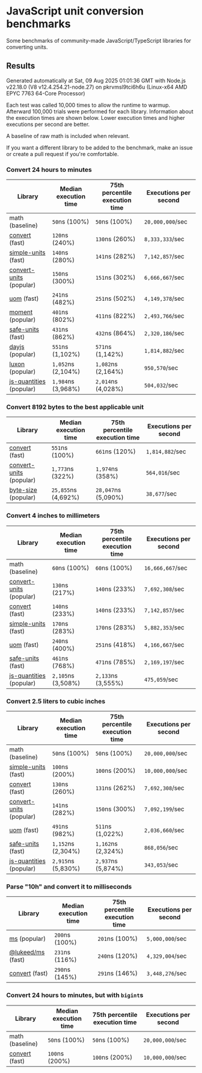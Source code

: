 # JavaScript unit conversion benchmarks

Some benchmarks of community-made JavaScript/TypeScript libraries for converting units.

## Results

<!-- beginblock(results) -->

Generated automatically at Sat, 09 Aug 2025 01:01:36 GMT with Node.js v22.18.0 (V8 v12.4.254.21-node.27) on pkrvmsl9tci6h6u (Linux-x64 AMD EPYC 7763 64-Core Processor)

Each test was called 10,000 times to allow the runtime to warmup.
Afterward 100,000 trials were performed for each library.
Information about the execution times are shown below.
Lower execution times and higher executions per second are better.

A baseline of raw math is included when relevant.

If you want a different library to be added to the benchmark, make an issue or create a pull request if you're comfortable.

### Convert 24 hours to minutes

| Library                                                            | Median execution time | 75th percentile execution time | Executions per second |
| ------------------------------------------------------------------ | --------------------- | ------------------------------ | --------------------- |
| math (baseline)                                                    | `50`ns (100%)         | `50`ns (100%)                  | `20,000,000`/sec      |
| [convert](https://npmjs.com/package/convert) (fast)                | `120`ns (240%)        | `130`ns (260%)                 | `8,333,333`/sec       |
| [simple-units](https://npmjs.com/package/simple-units) (fast)      | `140`ns (280%)        | `141`ns (282%)                 | `7,142,857`/sec       |
| [convert-units](https://npmjs.com/package/convert-units) (popular) | `150`ns (300%)        | `151`ns (302%)                 | `6,666,667`/sec       |
| [uom](https://npmjs.com/package/uom) (fast)                        | `241`ns (482%)        | `251`ns (502%)                 | `4,149,378`/sec       |
| [moment](https://npmjs.com/package/moment) (popular)               | `401`ns (802%)        | `411`ns (822%)                 | `2,493,766`/sec       |
| [safe-units](https://npmjs.com/package/safe-units) (fast)          | `431`ns (862%)        | `432`ns (864%)                 | `2,320,186`/sec       |
| [dayjs](https://npmjs.com/package/dayjs) (popular)                 | `551`ns (1,102%)      | `571`ns (1,142%)               | `1,814,882`/sec       |
| [luxon](https://npmjs.com/package/luxon) (popular)                 | `1,052`ns (2,104%)    | `1,082`ns (2,164%)             | `950,570`/sec         |
| [js-quantities](https://npmjs.com/package/js-quantities) (popular) | `1,984`ns (3,968%)    | `2,014`ns (4,028%)             | `504,032`/sec         |

### Convert 8192 bytes to the best applicable unit

| Library                                                            | Median execution time | 75th percentile execution time | Executions per second |
| ------------------------------------------------------------------ | --------------------- | ------------------------------ | --------------------- |
| [convert](https://npmjs.com/package/convert) (fast)                | `551`ns (100%)        | `661`ns (120%)                 | `1,814,882`/sec       |
| [convert-units](https://npmjs.com/package/convert-units) (popular) | `1,773`ns (322%)      | `1,974`ns (358%)               | `564,016`/sec         |
| [byte-size](https://npmjs.com/package/byte-size) (popular)         | `25,855`ns (4,692%)   | `28,047`ns (5,090%)            | `38,677`/sec          |

### Convert 4 inches to millimeters

| Library                                                            | Median execution time | 75th percentile execution time | Executions per second |
| ------------------------------------------------------------------ | --------------------- | ------------------------------ | --------------------- |
| math (baseline)                                                    | `60`ns (100%)         | `60`ns (100%)                  | `16,666,667`/sec      |
| [convert-units](https://npmjs.com/package/convert-units) (popular) | `130`ns (217%)        | `140`ns (233%)                 | `7,692,308`/sec       |
| [convert](https://npmjs.com/package/convert) (fast)                | `140`ns (233%)        | `140`ns (233%)                 | `7,142,857`/sec       |
| [simple-units](https://npmjs.com/package/simple-units) (fast)      | `170`ns (283%)        | `170`ns (283%)                 | `5,882,353`/sec       |
| [uom](https://npmjs.com/package/uom) (fast)                        | `240`ns (400%)        | `251`ns (418%)                 | `4,166,667`/sec       |
| [safe-units](https://npmjs.com/package/safe-units) (fast)          | `461`ns (768%)        | `471`ns (785%)                 | `2,169,197`/sec       |
| [js-quantities](https://npmjs.com/package/js-quantities) (popular) | `2,105`ns (3,508%)    | `2,133`ns (3,555%)             | `475,059`/sec         |

### Convert 2.5 liters to cubic inches

| Library                                                            | Median execution time | 75th percentile execution time | Executions per second |
| ------------------------------------------------------------------ | --------------------- | ------------------------------ | --------------------- |
| math (baseline)                                                    | `50`ns (100%)         | `50`ns (100%)                  | `20,000,000`/sec      |
| [simple-units](https://npmjs.com/package/simple-units) (fast)      | `100`ns (200%)        | `100`ns (200%)                 | `10,000,000`/sec      |
| [convert](https://npmjs.com/package/convert) (fast)                | `130`ns (260%)        | `131`ns (262%)                 | `7,692,308`/sec       |
| [convert-units](https://npmjs.com/package/convert-units) (popular) | `141`ns (282%)        | `150`ns (300%)                 | `7,092,199`/sec       |
| [uom](https://npmjs.com/package/uom) (fast)                        | `491`ns (982%)        | `511`ns (1,022%)               | `2,036,660`/sec       |
| [safe-units](https://npmjs.com/package/safe-units) (fast)          | `1,152`ns (2,304%)    | `1,162`ns (2,324%)             | `868,056`/sec         |
| [js-quantities](https://npmjs.com/package/js-quantities) (popular) | `2,915`ns (5,830%)    | `2,937`ns (5,874%)             | `343,053`/sec         |

### Parse "10h" and convert it to milliseconds

| Library                                                   | Median execution time | 75th percentile execution time | Executions per second |
| --------------------------------------------------------- | --------------------- | ------------------------------ | --------------------- |
| [ms](https://npmjs.com/package/ms) (popular)              | `200`ns (100%)        | `201`ns (100%)                 | `5,000,000`/sec       |
| [@lukeed/ms](https://npmjs.com/package/@lukeed/ms) (fast) | `231`ns (116%)        | `240`ns (120%)                 | `4,329,004`/sec       |
| [convert](https://npmjs.com/package/convert) (fast)       | `290`ns (145%)        | `291`ns (146%)                 | `3,448,276`/sec       |

### Convert 24 hours to minutes, but with `bigint`s

| Library                                             | Median execution time | 75th percentile execution time | Executions per second |
| --------------------------------------------------- | --------------------- | ------------------------------ | --------------------- |
| math (baseline)                                     | `50`ns (100%)         | `50`ns (100%)                  | `20,000,000`/sec      |
| [convert](https://npmjs.com/package/convert) (fast) | `100`ns (200%)        | `100`ns (200%)                 | `10,000,000`/sec      |

<!-- endblock(results) -->
